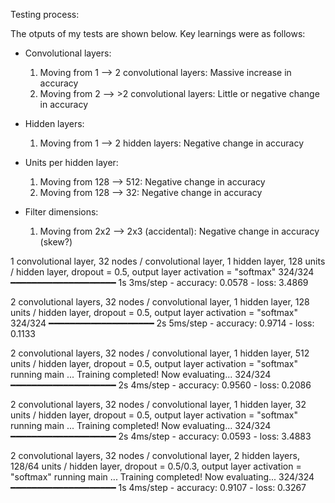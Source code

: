 Testing process:

The otputs of my tests are shown below. Key learnings were as follows:
- Convolutional layers:
    1. Moving from 1 --> 2 convolutional layers: Massive increase in accuracy
    2. Moving from 2 --> >2 convolutional layers: Little or negative change in accuracy

- Hidden layers:
    1. Moving from 1 --> 2 hidden layers: Negative change in accuracy

- Units per hidden layer:
    1. Moving from 128 --> 512: Negative change in accuracy
    2. Moving from 128 --> 32: Negative change in accuracy

- Filter dimensions:
    1. Moving from 2x2 --> 2x3 (accidental): Negative change in accuracy (skew?)

1 convolutional layer, 32 nodes / convolutional layer, 1 hidden layer, 128 units / hidden layer, dropout = 0.5, output layer activation = "softmax"
324/324 ━━━━━━━━━━━━━━━━━━━━ 1s 3ms/step - accuracy: 0.0578 - loss: 3.4869


2 convolutional layers, 32 nodes / convolutional layer, 1 hidden layer, 128 units / hidden layer, dropout = 0.5, output layer activation = "softmax"
324/324 ━━━━━━━━━━━━━━━━━━━━ 2s 5ms/step - accuracy: 0.9714 - loss: 0.1133   


2 convolutional layers, 32 nodes / convolutional layer, 1 hidden layer, 512 units / hidden layer, dropout = 0.5, output layer activation = "softmax"
running main ... Training completed! Now evaluating...
324/324 ━━━━━━━━━━━━━━━━━━━━ 2s 4ms/step - accuracy: 0.9560 - loss: 0.2086 

2 convolutional layers, 32 nodes / convolutional layer, 1 hidden layer, 32 units / hidden layer, dropout = 0.5, output layer activation = "softmax"
running main ... Training completed! Now evaluating...
324/324 ━━━━━━━━━━━━━━━━━━━━ 2s 4ms/step - accuracy: 0.0593 - loss: 3.4883 


2 convolutional layers, 32 nodes / convolutional layer, 2 hidden layers, 128/64 units / hidden layer, dropout = 0.5/0.3, output layer activation = "softmax"
running main ... Training completed! Now evaluating...
324/324 ━━━━━━━━━━━━━━━━━━━━ 1s 4ms/step - accuracy: 0.9107 - loss: 0.3267   
